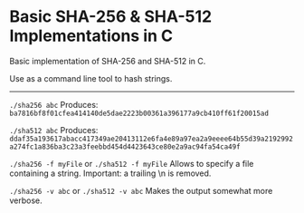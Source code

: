 # Basic SHA-256 & SHA-512 Implementations in C

Basic implementation of SHA-256 and SHA-512 in C. 

Use as a command line tool to hash strings.

---


`./sha256 abc`
Produces:
`ba7816bf8f01cfea414140de5dae2223b00361a396177a9cb410ff61f20015ad`


`./sha512 abc`
Produces:
`ddaf35a193617abacc417349ae20413112e6fa4e89a97ea2a9eeee64b55d39a2192992a274fc1a836ba3c23a3feebbd454d4423643ce80e2a9ac94fa54ca49f`


`./sha256 -f myFile` or `./sha512 -f myFile`
Allows to specify a file containing a string. Important: a trailing \n is removed.

`./sha256 -v abc` or `./sha512 -v abc` Makes the output somewhat more verbose.
